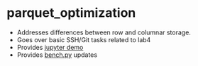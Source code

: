 # parquet_optimization

* Addresses differences between row and columnar storage.
* Goes over basic SSH/Git tasks related to lab4
* Provides [jupyter demo](https://github.com/sroy2/parquet_optimization/blob/master/demo.ipynb)
* Provides [bench.py](https://github.com/sroy2/parquet_optimization/blob/master/bench.py) updates
